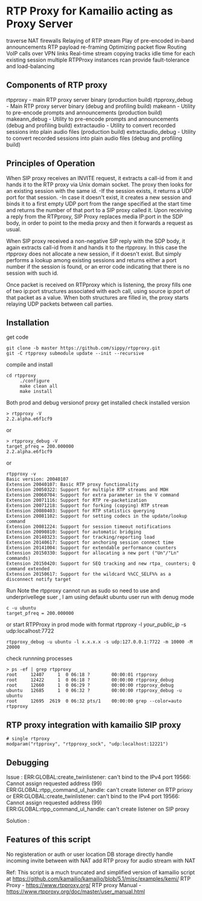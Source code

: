 # RTP Proxy for Kamailio acting as Proxy Server

traverse NAT firewalls
Relaying of RTP stream
Play of pre-encoded in-band announcements
RTP payload re-framing
Optimizing packet flow
Routing VoIP calls over VPN links
Real-time stream copying
tracks idle time for each existing session
multiple RTPProxy instances rcan provide fault-tolerance and load-balancing 

## Components of RTP proxy 

rtpproxy - main RTP proxy server binary (production build)
rtpproxy_debug - Main RTP proxy server binary (debug and profiling build)
makeann - Utility to pre-encode prompts and announcements (production build)
makeann_debug - Utility to pre-encode prompts and announcements (debug and profiling build)
extractaudio - Utility to convert recorded sessions into plain audio files (production build)
extractaudio_debug - Utility to convert recorded sessions into plain audio files (debug and profiling build)

## Principles of Operation

When SIP proxy receives an INVITE request, it extracts a call-id from it and hands it to the RTP proxy via Unix domain socket. 
The proxy then looks for an existing session with the same id. 
	-If the session exists, it returns a UDP port for that session. 
	-In case it doesn't exist, it creates a new session and binds it to a first empty UDP port from the range specified at the start time and returns the number of that port to a SIP proxy called it. 
Upon receiving a reply from the RTPproxy, SIP Proxy replaces media IP:port in the SDP body, in order to point to the media proxy and then it forwards a request as usual.

When SIP proxy received a non-negative SIP reply with the SDP body, it again extracts call-id from it and hands it to the rtpproxy. In this case the rtpproxy does not allocate a new session, if it doesn't exist. But simply performs a lookup among existing sessions and returns either a port number if the session is found, or an error code indicating that there is no session with such id. 

Once packet is received on RTPproxy which is listening, the proxy fills one of two ip:port structures associated with each call, using source ip:port of that packet as a value. When both structures are filled in, the proxy starts relaying UDP packets between call parties.

## Installation 

get code 
```
git clone -b master https://github.com/sippy/rtpproxy.git
git -C rtpproxy submodule update --init --recursive
```
compile and install
```
cd rtpproxy
     ./configure
     make clean all
     make install
```
Both prod and debug versionof proxy get installed 
check installed version
```
> rtpproxy -V
2.2.alpha.e6f1cf9
```
or 
```
> rtpproxy_debug -V
target_pfreq = 200.000000
2.2.alpha.e6f1cf9
```
or 
```
rtpproxy -v
Basic version: 20040107
Extension 20040107: Basic RTP proxy functionality
Extension 20050322: Support for multiple RTP streams and MOH
Extension 20060704: Support for extra parameter in the V command
Extension 20071116: Support for RTP re-packetization
Extension 20071218: Support for forking (copying) RTP stream
Extension 20080403: Support for RTP statistics querying
Extension 20081102: Support for setting codecs in the update/lookup command
Extension 20081224: Support for session timeout notifications
Extension 20090810: Support for automatic bridging
Extension 20140323: Support for tracking/reporting load
Extension 20140617: Support for anchoring session connect time
Extension 20141004: Support for extendable performance counters
Extension 20150330: Support for allocating a new port ("Un"/"Ln" commands)
Extension 20150420: Support for SEQ tracking and new rtpa_ counters; Q command extended
Extension 20150617: Support for the wildcard %%CC_SELF%% as a disconnect notify target
```

Run 
Note the rtpproxy cannot run as sudo so need to use and underprivellege suer , I am using defaukt ubuntu user 
run with denug mode
```
c -u ubuntu
target_pfreq = 200.000000
```
or start RTPProxy in prod mode with format rtpproxy -l _your_public_ip_ -s udp:localhost:7722
```
rtpproxy_debug -u ubuntu -l x.x.x.x -s udp:127.0.0.1:7722 -m 10000 -M 20000
```
check runnning processes
```
> ps -ef | grep rtpproxy
root     12407     1  0 06:18 ?        00:00:01 rtpproxy
root     12422     1  0 06:18 ?        00:00:00 rtpproxy_debug
root     12660     1  0 06:29 ?        00:00:00 rtpproxy_debug
ubuntu   12685     1  0 06:32 ?        00:00:00 rtpproxy_debug -u ubuntu
root     12695  2619  0 06:32 pts/1    00:00:00 grep --color=auto rtpproxy
```

## RTP proxy integration with kamailio SIP proxy 

```
# single rtproxy
modparam("rtpproxy", "rtpproxy_sock", "udp:localhost:12221")
```


## Debugging 

Issue : ERR:GLOBAL:create_twinlistener: can't bind to the IPv4 port 19566: Cannot assign requested address (99)
ERR:GLOBAL:rtpp_command_ul_handle: can't create listener on RTP prioxy 
or 
ERR:GLOBAL:create_twinlistener: can't bind to the IPv4 port 19566: Cannot assign requested address (99)
ERR:GLOBAL:rtpp_command_ul_handle: can't create listener on SIP proxy

Solution : 

## Features of this script 
No registeration or auth or user location DB storage 
directly handle incoming invite between with NAT
add RTP proxy for audio stream with NAT 

Ref:
This script is a much truncated and simplified version of kamailio script at https://github.com/kamailio/kamailio/blob/5.1/misc/examples/kemi/
RTP Proxy - https://www.rtpproxy.org/
RTP proxy Manual - https://www.rtpproxy.org/doc/master/user_manual.html
